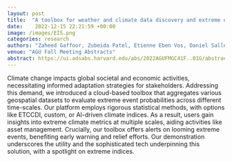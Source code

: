 ```yaml
---
layout: post
title:  "A toolbox for weather and climate data discovery and extreme event analysis."
date:    2022-12-15 22:21:59 +00:00
image: /images/EIS.png
categories: research
authors: "Zaheed Gaffoor, Zubeida Patel, Etienne Eben Vos, Daniel Salles Civitarese, Campbell Watson, <strong>Akram Zaytar</strong>, Bianca Zadrozny"
venue: "AGU Fall Meeting Abstracts"
abstract: https://ui.adsabs.harvard.edu/abs/2022AGUFMGC41F..01G/abstract
---
```


Climate change impacts global societal and economic activities, necessitating informed adaptation strategies for stakeholders. Addressing this demand, we introduced a cloud-based toolbox that aggregates various geospatial datasets to evaluate extreme event probabilities across different time-scales. Our platform employs rigorous statistical methods, with options like ETCCDI, custom, or AI-driven climate indices. As a result, users gain insights into extreme climate metrics at multiple scales, aiding activities like asset management. Crucially, our toolbox offers alerts on looming extreme events, benefiting early warning and relief efforts. Our demonstration underscores the utility and the sophisticated tech underpinning this solution, with a spotlight on extreme indices.